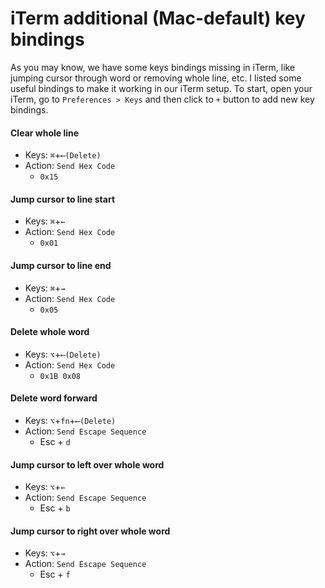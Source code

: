 # iTerm additional (Mac-default) key bindings

As you may know, we have some keys bindings missing in iTerm, like jumping cursor through word or removing whole line, etc. I listed some useful bindings to make it working in our iTerm setup. To start, open your iTerm, go to `Preferences > Keys` and then click to `+` button to add new key bindings.
  
#### Clear whole line

- Keys: `⌘`+`⟵(Delete)`
- Action: `Send Hex Code`
  - `0x15`
  
#### Jump cursor to line start

- Keys: `⌘`+`←`
- Action: `Send Hex Code`
  - `0x01`
  
#### Jump cursor to line end

- Keys: `⌘`+`→`
- Action: `Send Hex Code`
  - `0x05`

#### Delete whole word

- Keys: `⌥`+`⟵(Delete)`
- Action: `Send Hex Code`
  - `0x1B 0x08`
  
#### Delete word forward

- Keys: `⌥`+`fn`+`⟵(Delete)`
- Action: `Send Escape Sequence`
  - Esc + `d`
  
#### Jump cursor to left over whole word

- Keys: `⌥`+`←`
- Action: `Send Escape Sequence`
  - Esc + `b`
  
#### Jump cursor to right over whole word

- Keys: `⌥`+`→`
- Action: `Send Escape Sequence`
  - Esc + `f`
